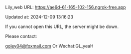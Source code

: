 Lily_web URL: https://ae6d-61-165-102-156.ngrok-free.app

Updated at: 2024-12-09 13:16:23

If you cannot open this URL, the server might be down.

Please contact: 

goley04@foxmail.com Or Wechat:GL_yeaH
